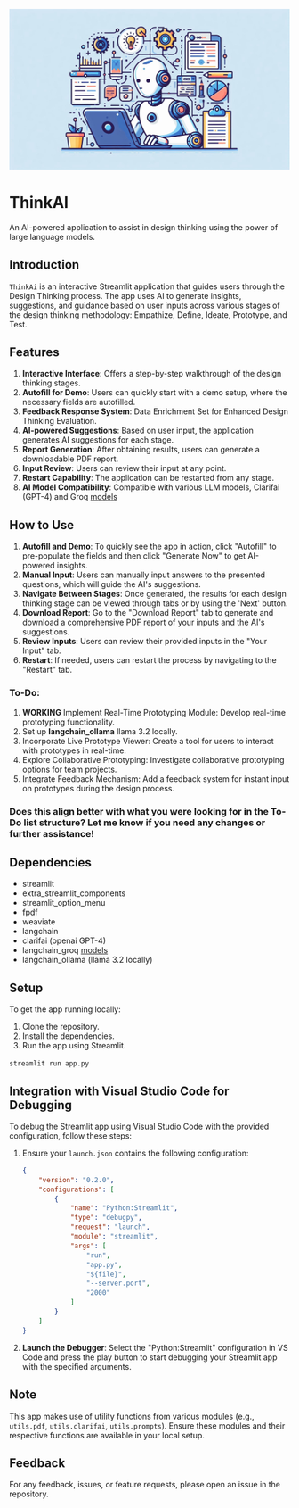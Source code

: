 
![ThinkAi](image.jpeg)

# ThinkAI
An AI-powered application to assist in design thinking using the power of large language models.

## Introduction

`ThinkAi` is an interactive Streamlit application that guides users through the Design Thinking process. The app uses AI to generate insights, suggestions, and guidance based on user inputs across various stages of the design thinking methodology: Empathize, Define, Ideate, Prototype, and Test.

## Features

1. **Interactive Interface**: Offers a step-by-step walkthrough of the design thinking stages.
2. **Autofill for Demo**: Users can quickly start with a demo setup, where the necessary fields are autofilled.
3. **Feedback Response System**: Data Enrichment Set for Enhanced Design Thinking Evaluation.
4. **AI-powered Suggestions**: Based on user input, the application generates AI suggestions for each stage.
5. **Report Generation**: After obtaining results, users can generate a downloadable PDF report.
6. **Input Review**: Users can review their input at any point.
7. **Restart Capability**: The application can be restarted from any stage.
8. **AI Model Compatibility**: Compatible with various LLM models, Clarifai (GPT-4) and Groq [models](https://console.groq.com/docs/models)
## How to Use

1. **Autofill and Demo**: To quickly see the app in action, click "Autofill" to pre-populate the fields and then click "Generate Now" to get AI-powered insights.
2. **Manual Input**: Users can manually input answers to the presented questions, which will guide the AI's suggestions.
3. **Navigate Between Stages**: Once generated, the results for each design thinking stage can be viewed through tabs or by using the 'Next' button.
4. **Download Report**: Go to the "Download Report" tab to generate and download a comprehensive PDF report of your inputs and the AI's suggestions.
5. **Review Inputs**: Users can review their provided inputs in the "Your Input" tab.
6. **Restart**: If needed, users can restart the process by navigating to the "Restart" tab.

### To-Do:
1. **WORKING** Implement Real-Time Prototyping Module: Develop real-time prototyping functionality.
2. Set up **langchain_ollama** llama 3.2 locally.
3. Incorporate Live Prototype Viewer: Create a tool for users to interact with prototypes in real-time.
4. Explore Collaborative Prototyping: Investigate collaborative prototyping options for team projects.
5. Integrate Feedback Mechanism: Add a feedback system for instant input on prototypes during the design process.

### Does this align better with what you were looking for in the To-Do list structure? Let me know if you need any changes or further assistance!

## Dependencies

- streamlit
- extra_streamlit_components
- streamlit_option_menu
- fpdf
- weaviate
- langchain
- clarifai (openai GPT-4)
- langchain_groq [models](https://console.groq.com/docs/models)
- langchain_ollama (llama 3.2 locally)

## Setup

To get the app running locally:

1. Clone the repository.
2. Install the dependencies.
3. Run the app using Streamlit.

`streamlit run app.py`

## Integration with Visual Studio Code for Debugging
To debug the Streamlit app using Visual Studio Code with the provided configuration, follow these steps:
1. Ensure your `launch.json` contains the following configuration:
   
   ```json
   {
       "version": "0.2.0",
       "configurations": [
           {
               "name": "Python:Streamlit",
               "type": "debugpy",
               "request": "launch",
               "module": "streamlit",
               "args": [
                   "run",
                   "app.py",
                   "${file}",
                   "--server.port",
                   "2000"
               ]
           }
       ]
   }
   ```

2. **Launch the Debugger**: Select the "Python:Streamlit" configuration in VS Code and press the play button to start debugging your Streamlit app with the specified arguments.


## Note

This app makes use of utility functions from various modules (e.g., `utils.pdf`, `utils.clarifai`, `utils.prompts`). Ensure these modules and their respective functions are available in your local setup.

## Feedback

For any feedback, issues, or feature requests, please open an issue in the repository.
